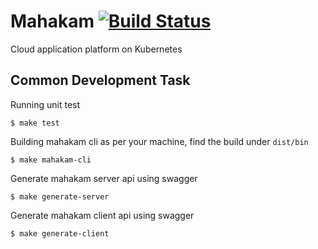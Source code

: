 # Mahakam [![Build Status](https://circleci.com/gh/mahakamcloud/mahakam.svg?style=shield)](https://circleci.com/gh/mahakamcloud/mahakam)
Cloud application platform on Kubernetes

## Common Development Task
Running unit test
```
$ make test
```

Building mahakam cli as per your machine, find the build under `dist/bin`
```
$ make mahakam-cli
```

Generate mahakam server api using swagger
```
$ make generate-server
```

Generate mahakam client api using swagger
```
$ make generate-client
```
